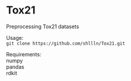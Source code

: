 # Tox21
Preprocessing Tox21 datasets

Usage:  
`git clone https://github.com/shllln/Tox21.git`

Requirements:  
numpy  
pandas  
rdkit  
